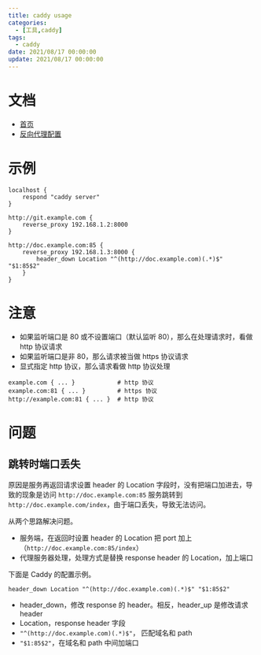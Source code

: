 ```yaml
---
title: caddy usage
categories: 
  - [工具,caddy]
tags:
  - caddy
date: 2021/08/17 00:00:00
update: 2021/08/17 00:00:00
---
```


# 文档

- [首页](https://caddyserver.com/docs/)
- [反向代理配置](https://caddyserver.com/docs/caddyfile/directives/reverse_proxy)

# 示例

```
localhost {
    respond "caddy server"
}

http://git.example.com {
    reverse_proxy 192.168.1.2:8000
}

http://doc.example.com:85 {
    reverse_proxy 192.168.1.3:8000 {
        header_down Location "^(http://doc.example.com)(.*)$" "$1:85$2"
    }
}
```

# 注意

- 如果监听端口是 80 或不设置端口（默认监听 80），那么在处理请求时，看做 http 协议请求
- 如果监听端口是非 80，那么请求被当做 https 协议请求
- 显式指定 http 协议，那么请求看做 http 协议处理

```shell
example.com { ... }            # http 协议
example.com:81 { ... }         # https 协议
http://example.com:81 { ... }  # http 协议
```

# 问题

## 跳转时端口丢失

原因是服务再返回请求设置 header 的 Location 字段时，没有把端口加进去，导致的现象是访问 `http://doc.example.com:85` 服务跳转到 `http://doc.example.com/index`，由于端口丢失，导致无法访问。

从两个思路解决问题。

- 服务端，在返回时设置 header 的 Location 把 port 加上（`http://doc.example.com:85/index`）
- 代理服务器处理，处理方式是替换 response header 的 Location，加上端口

下面是 Caddy 的配置示例。

```shell
header_down Location "^(http://doc.example.com)(.*)$" "$1:85$2"
```

- header_down，修改 response 的 header。相反，header_up 是修改请求 header
- Location，response header 字段
- `"^(http://doc.example.com)(.*)$"`， 匹配域名和 path
- `"$1:85$2"`，在域名和 path 中间加端口
